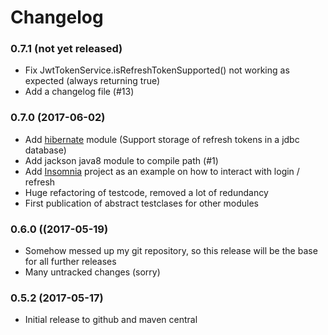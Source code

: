 # Changelog

### 0.7.1 (not yet released)
* Fix JwtTokenService.isRefreshTokenSupported() not working as expected (always returning true)
* Add a changelog file (#13)

### 0.7.0 (2017-06-02)
* Add [hibernate](hibernate/) module (Support storage of refresh tokens in a jdbc database)
* Add jackson java8 module to compile path (#1)
* Add [Insomnia](https://insomnia.rest/) project as an example on how to interact with login / refresh
* Huge refactoring of testcode, removed a lot of redundancy
* First publication of abstract testclases for other modules

### 0.6.0 ((2017-05-19)
* Somehow messed up my git repository, so this release will be the base for all further releases
* Many untracked changes (sorry)

### 0.5.2 (2017-05-17)
* Initial release to github and maven central
